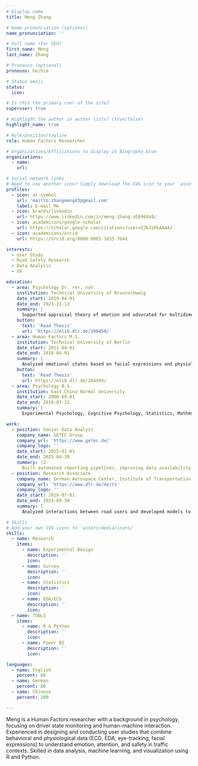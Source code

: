 ```yaml
---
# Display name
title: Meng Zhang

# Name pronunciation (optional)
name_pronunciation: ''

# Full name (for SEO)
first_name: Meng
last_name: Zhang

# Pronouns (optional)
pronouns: he/him

# Status emoji
status:
  icon:

# Is this the primary user of the site?
superuser: true

# Highlight the author in author lists? (true/false)
highlight_name: true

# Role/position/tagline
role: Human Factors Researcher

# Organizations/Affiliations to display in Biography blox
organizations:
  - name:  
    url:  

# Social network links
# Need to use another icon? Simply download the SVG icon to your `assets/media/icons/` folder.
profiles:
  - icon: at-symbol
    url: 'mailto:zhangmeng43@gmail.com'
    label: E-mail Me
  - icon: brands/linkedin
    url: https://www.linkedin.com/in/meng-zhang-a56960a9/
  - icon: academicons/google-scholar
    url: https://scholar.google.com/citations?user=ZJkJiRkAAAAJ
  - icon: academicons/orcid
    url: https://orcid.org/0000-0003-1655-764X

interests:
  - User Study
  - Road Safety Research
  - Data Analysis
  - UX

education:
  - area: Psychology Dr. rer. nat. 
    institution: Technical University of Braunschweig
    date_start: 2019-04-01
    date_end: 2023-11-13
    summary: |
      Supported appraisal theory of emotion and advocated for multidimensional and multimodal emotion measurement
    button:
      text: 'Read Thesis'
      url: 'https://elib.dlr.de/200450/'
  - area: Human Factors M.S. 
    institution: Technical University of Berlin
    date_start: 2012-04-01
    date_end: 2016-04-01
    summary: |
      Analyzed emotional states based on facial expressions and physiological signals
    button:
      text: 'Read Thesis'
      url: https://elib.dlr.de/104499/
  - area: Psychology B.S. 
    institution: East China Normal University
    date_start: 2006-09-01
    date_end: 2010-07-31
    summary: |
      Experimental Psychology, Cognitive Psychology, Statistics, Mathematics

work:
  - position: Senior Data Analyst
    company_name: GETEC Group
    company_url: 'https://www.getec.de/'
    company_logo: ''
    date_start: 2025-01-01
    date_end: 2025-04-30
    summary: |2-
      Built automated reporting pipelines, improving data availability and reducing manual reporting time
  - position: Research Associate
    company_name: German Aerospace Center, Institute of Transportation Systems
    company_url: 'https://www.dlr.de/de/ts'
    company_logo: ''
    date_start: 2016-07-01
    date_end: 2024-09-30
    summary: |
      Analyzed interactions between road users and developed models to predict intentions and risks using both real-world and simulated driving data

# Skills
# Add your own SVG icons to `assets/media/icons/`
skills:
  - name: Research
    items:
      - name: Experimental Design
        description: ''
        icon: 
      - name: Survey
        description: ''
        icon: 
      - name: Statistics
        description: ''
        icon: 
      - name: EDA/ECG
        description: ''
        icon: 
  - name: TOOLS
    items:
      - name: R & Python
        description: ''
        icon: 
      - name: Power BI
        description: ''
        icon: 

languages:
  - name: English
    percent: 80
  - name: German
    percent: 80
  - name: Chinese
    percent: 100

---
```


Meng is a Human Factors researcher with a background in psychology, focusing on driver state monitoring and human-machine interaction. Experienced in designing and conducting user studies that combine behavioral and physiological data (ECG, EDA, eye-tracking, facial expressions) to understand emotion, attention, and safety in traffic contexts. Skilled in data analysis, machine learning, and visualization using R and Python.